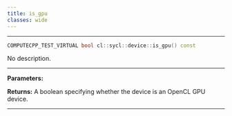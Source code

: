 ```yaml
---
title: is_gpu
classes: wide
---
```



---

```cpp
COMPUTECPP_TEST_VIRTUAL bool cl::sycl::device::is_gpu() const
```


No description.


---
**Parameters:**

**Returns:** A boolean specifying whether the device is an OpenCL GPU device. 

---

